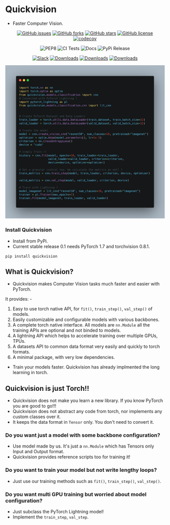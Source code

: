 # Quickvision

- Faster Computer Vision.

<div align="center">

[![GitHub issues](https://img.shields.io/github/issues/Quick-AI/quickvision)](https://github.com/Quick-AI/quickvision/issues)
[![GitHub forks](https://img.shields.io/github/forks/Quick-AI/quickvision)](https://github.com/Quick-AI/quickvision/network)
[![GitHub stars](https://img.shields.io/github/stars/Quick-AI/quickvision)](https://github.com/Quick-AI/quickvision/stargazers)
[![GitHub license](https://img.shields.io/github/license/Quick-AI/quickvision)](https://github.com/Quick-AI/quickvision/blob/master/LICENSE)
[![codecov](https://codecov.io/gh/Quick-AI/quickvision/branch/master/graph/badge.svg?token=VAFPQTQK1I)](https://codecov.io/gh/Quick-AI/quickvision)

![PEP8](https://github.com/Quick-AI/quickvision/workflows/Check%20Code%20formatting/badge.svg)
![CI Tests](https://github.com/Quick-AI/quickvision/workflows/CI%20Tests/badge.svg)
![Docs](https://github.com/Quick-AI/quickvision/workflows/Deploy%20mkdocs/badge.svg)
![PyPi Release](https://github.com/Quick-AI/quickvision/workflows/PyPi%20Release/badge.svg)

[![Slack](https://img.shields.io/badge/slack-chat-green.svg?logo=slack)](https://join.slack.com/t/quickai/shared_invite/zt-iz7tqk3r-IQa4SoxJGIK5WS8VdZhzeQ)
[![Downloads](https://pepy.tech/badge/quickvision)](https://pepy.tech/project/quickvision)
[![Downloads](https://pepy.tech/badge/quickvision/month)](https://pepy.tech/project/quickvision)
[![Downloads](https://pepy.tech/badge/quickvision/week)](https://pepy.tech/project/quickvision)

</div>

![demo](/assets/demo.png)

### Install Quickvision

- Install from PyPi.
- Current stable release 0.1 needs PyTorch 1.7 and torchvision 0.8.1.

```
pip install quickvision
```

## What is Quickvision?

- Quickvision makes Computer Vision tasks much faster and easier with PyTorch.

It provides: -

1. Easy to use torch native API, for `fit()`, `train_step()`, `val_step()` of models.
2. Easily customizable and configurable models with various backbones.
3. A complete torch native interface. All models are `nn.Module` all the training APIs are optional and not binded to models.
4. A lightning API which helps to accelerate training over multiple GPUs, TPUs.
5. A datasets API to common data format very easily and quickly to torch formats.
6. A minimal package, with very low dependencies.

- Train your models faster. Quickvision has already implmented the long learning in torch.

## Quickvision is just Torch!!

- Quickvision does not make you learn a new library. If you know PyTorch you are good to go!!!
- Quickvision does not abstract any code from torch, nor implements any custom classes over it.
- It keeps the data format in `Tensor` only. You don't need to convert it.

### Do you want just a model with some backbone configuration?

- Use model made by us. It's just a `nn.Module` which has Tensors only Input and Output format.
- Quickvision provides reference scripts too for training it!

### Do you want to train your model but not write lengthy loops?

- Just use our training methods such as `fit()`, `train_step()`, `val_step()`.

### Do you want multi GPU training but worried about model configuration?

- Just subclass the PyTorch Lightning model! 
- Implement the `train_step`, `val_step`.
